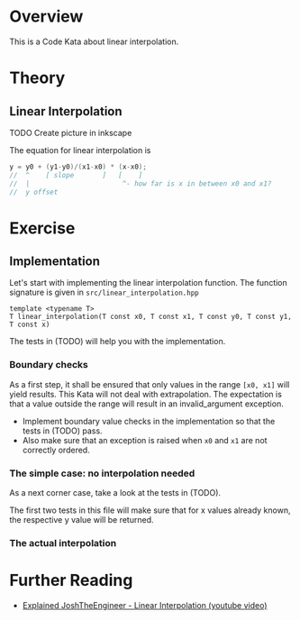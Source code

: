# Overview

This is a Code Kata about linear interpolation.

# Theory

## Linear Interpolation

TODO Create picture in inkscape


The equation for linear interpolation is
```c++
y = y0 + (y1-y0)/(x1-x0) * (x-x0);
//  ^    [ slope       ]   [    ]
//  |                       ^- how far is x in between x0 and x1? 
//  y offset
```

# Exercise

## Implementation

Let's start with implementing the linear interpolation function. The function signature is given
in `src/linear_interpolation.hpp`

```
template <typename T>
T linear_interpolation(T const x0, T const x1, T const y0, T const y1, T const x)
```

The tests in (TODO) will help you with the implementation.

### Boundary checks

As a first step, it shall be ensured that only values in the range `[x0, x1]` will yield results. This Kata will not
deal with extrapolation. The expectation is that a value outside the range will result in an invalid_argument exception.

* Implement boundary value checks in the implementation so that the tests in (TODO) pass.
* Also make sure that an exception is raised when `x0` and `x1` are not correctly ordered.

### The simple case: no interpolation needed

As a next corner case, take a look at the tests in (TODO).

The first two tests in this file will make sure that for x values already known, the respective y value will be
returned.

### The actual interpolation

# Further Reading

* [Explained JoshTheEngineer - Linear Interpolation (youtube video)](https://www.youtube.com/watch?v=Cvc-XalN_kk&ab_channel=JoshTheEngineer)
